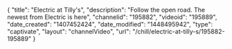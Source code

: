 {
    "title": "Electric at Tilly's",
    "description": "Follow the open road. The newest from Electric is here",
    "channelid": "195882",
    "videoid": "195889",
    "date_created": "1407452424",
    "date_modified": "1448495942",
    "type": "captivate",
    "layout": "channelVideo",
    "url": "\/chill\/electric-at-tilly-s\/195882-195889"
}
